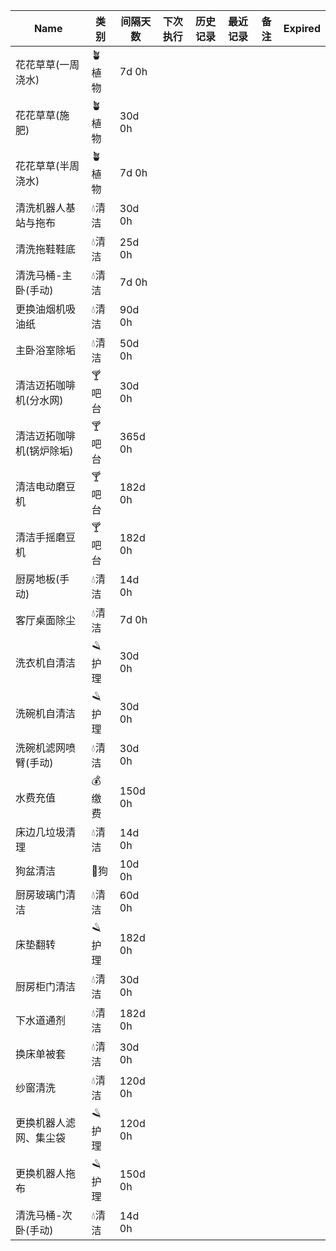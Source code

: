 | Name                     | 类别  | 间隔天数 | 下次执行 | 历史记录 | 最近记录 | 备注 | Expired |
| ------------------------ | ----- | -------- | -------- | -------- | -------- | ---- | ------- |
| 花花草草(一周浇水)       | 🪴植物 | 7d 0h    |          |          |          |      |         |
| 花花草草(施肥)           | 🪴植物 | 30d 0h   |          |          |          |      |         |
| 花花草草(半周浇水)       | 🪴植物 | 7d 0h    |          |          |          |      |         |
| 清洗机器人基站与拖布     | 💧清洁 | 30d 0h   |          |          |          |      |         |
| 清洗拖鞋鞋底             | 💧清洁 | 25d 0h   |          |          |          |      |         |
| 清洗马桶-主卧(手动)      | 💧清洁 | 7d 0h    |          |          |          |      |         |
| 更换油烟机吸油纸         | 💧清洁 | 90d 0h   |          |          |          |      |         |
| 主卧浴室除垢             | 💧清洁 | 50d 0h   |          |          |          |      |         |
| 清洁迈拓咖啡机(分水网)   | 🍸吧台 | 30d 0h   |          |          |          |      |         |
| 清洁迈拓咖啡机(锅炉除垢) | 🍸吧台 | 365d 0h  |          |          |          |      |         |
| 清洁电动磨豆机           | 🍸吧台 | 182d 0h  |          |          |          |      |         |
| 清洁手摇磨豆机           | 🍸吧台 | 182d 0h  |          |          |          |      |         |
| 厨房地板(手动)           | 💧清洁 | 14d 0h   |          |          |          |      |         |
| 客厅桌面除尘             | 💧清洁 | 7d 0h    |          |          |          |      |         |
| 洗衣机自清洁             | 🪒护理 | 30d 0h   |          |          |          |      |         |
| 洗碗机自清洁             | 🪒护理 | 30d 0h   |          |          |          |      |         |
| 洗碗机滤网喷臂(手动)     | 💧清洁 | 30d 0h   |          |          |          |      |         |
| 水费充值                 | 💰缴费 | 150d 0h  |          |          |          |      |         |
| 床边几垃圾清理           | 💧清洁 | 14d 0h   |          |          |          |      |         |
| 狗盆清洁                 | 🐶狗   | 10d 0h   |          |          |          |      |         |
| 厨房玻璃门清洁           | 💧清洁 | 60d 0h   |          |          |          |      |         |
| 床垫翻转                 | 🪒护理 | 182d 0h  |          |          |          |      |         |
| 厨房柜门清洁             | 💧清洁 | 30d 0h   |          |          |          |      |         |
| 下水道通剂               | 💧清洁 | 182d 0h  |          |          |          |      |         |
| 换床单被套               | 💧清洁 | 30d 0h   |          |          |          |      |         |
| 纱窗清洗                 | 💧清洁 | 120d 0h  |          |          |          |      |         |
| 更换机器人滤网、集尘袋   | 🪒护理 | 120d 0h  |          |          |          |      |         |
| 更换机器人拖布           | 🪒护理 | 150d 0h  |          |          |          |      |         |
| 清洗马桶-次卧(手动)      | 💧清洁 | 14d 0h   |          |          |          |      |         |